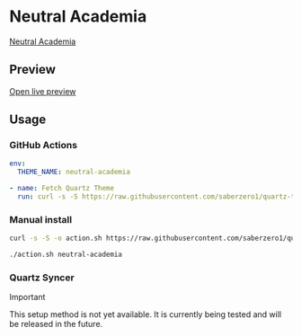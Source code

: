 # Neutral Academia

[Neutral Academia](https://github.com/incantatem2)

## Preview

[Open live preview](https://quartz-themes.github.io/neutral-academia/)

## Usage

### GitHub Actions

```yaml
env:
  THEME_NAME: neutral-academia
```

```yaml
- name: Fetch Quartz Theme
  run: curl -s -S https://raw.githubusercontent.com/saberzero1/quartz-themes/master/action.sh | bash -s -- $THEME_NAME
```

### Manual install

```bash
curl -s -S -o action.sh https://raw.githubusercontent.com/saberzero1/quartz-themes/master/action.sh

./action.sh neutral-academia
```

### Quartz Syncer

> [!IMPORTANT]
> This setup method is not yet available. It is currently being tested and will be released in the future.
